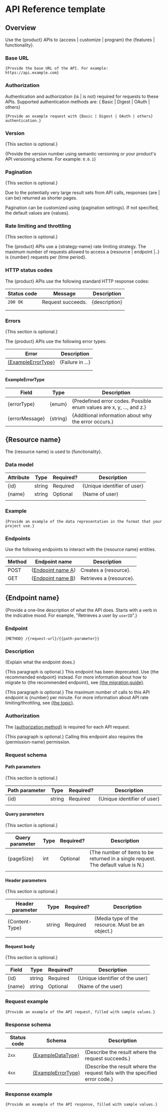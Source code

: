 # API Reference template

## Overview

Use the {product} APIs to {access | customize | program} the {features | functionality}.

### Base URL

```
{Provide the base URL of the API. For example: https://api.example.com}
```

### Authorization

Authentication and authorization {is | is not} required for requests to these APIs. Supported authentication methods are:
{ Basic | Digest | OAuth | others}

```
{Provide an example request with {Basic | Digest | OAuth | others} authentication.}
```

### Version

{This section is optional.}

{Provide the version number using semantic versioning or your product's API versioning scheme. For example: `0.0.1`}

### Pagination

{This section is optional.}

Due to the potentially very large result sets from API calls, responses {are | can be} returned as shorter pages.

Pagination can be customized using {pagination settings}. If not specified, the default values are {values}.

### Rate limiting and throttling

{This section is optional.}

The {product} APIs use a {strategy-name} rate limiting strategy. The maximum number of requests allowed to access a {resource | endpoint |..} is {number} requests per {time period}.

### HTTP status codes

The {product} APIs use the following standard HTTP response codes:

| Status code | Message           | Description   |
| ----------- | ----------------- | ------------- |
| `200 OK`    | Request succeeds. | {description} |
|             |                   |               |
|             |                   |               |

### Errors

{This section is optional.}

The {product} APIs use the following error types:

| Error                                   | Description      |
| --------------------------------------- | ---------------- |
| [{ExampleErrorType}](#exampleerrortype) | {Failure in ...} |
|                                         |                  |
|                                         |                  |

#### ExampleErrorType

| Field          | Type     | Description                                                          |
| -------------- | -------- | -------------------------------------------------------------------- |
| {errorType}    | {enum}   | {Predefined error codes. Possible enum values are x, y, ..., and z.} |
| {errorMessage} | {string} | {Additional information about why the error occurs.}                 |

## {Resource name}

The {resource name} is used to {functionality}.

### Data model

| Attribute | Type   | Required? | Description                 |
| --------- | ------ | --------- | --------------------------- |
| {id}      | string | Required  | {Unique identifier of user} |
| {name}    | string | Optional  | {Name of user}              |
|           |        |           |                             |

### Example

```
{Provide an example of the data representation in the format that your project use.}
```

### Endpoints

Use the following endpoints to interact with the {resource name} entities.

| Method | Endpoint name                            | Description             |
| ------ | ---------------------------------------- | ----------------------- |
| POST   | {[Endpoint name A](#link_to_endpoint_a)} | Creates a {resource}.   |
| GET    | {[Endpoint name B](#link_to_endpoint_b)} | Retrieves a {resource}. |
|        |                                          |                         |

## {Endpoint name}

{Provide a one-line description of what the API does. Starts with a verb in the indicative mood. For example, "Retrieves a user by `userID`".}

### Endpoint

```
{METHOD} /{request-url}/{{path-parameter}}
```

### Description

{Explain what the endpoint does.}

{This paragraph is optional.} This endpoint has been deprecated. Use {the recommended endpoint} instead. For more information about how to migrate to {the recommended endpoint}, see [{the migration guide}](#link).

{This paragraph is optional.} The maximum number of calls to this API endpoint is {number} per minute. For more information about API rate limiting/throttling, see [{the topic}](#example).

### Authorization

The [{authorization method}](#authorization) is required for each API request.

{This paragraph is optional.} Calling this endpoint also requires the {permission-name} permission.

### Request schema

#### Path parameters

{This section is optional.}

| Path parameter | Type   | Required? | Description                 |
| -------------- | ------ | --------- | --------------------------- |
| {id}           | string | Required  | {Unique identifier of user} |
|                |        |           |                             |

#### Query parameters

{This section is optional.}

| Query parameter | Type | Required? | Description                                                                       |
| --------------- | ---- | --------- | --------------------------------------------------------------------------------- |
| {pageSize}      | int  | Optional  | {The number of items to be returned in a single request. The default value is N.} |
|                 |      |           |                                                                                   |

#### Header parameters

{This section is optional.}

| Header parameter | Type   | Required? | Description                                      |
| ---------------- | ------ | --------- | ------------------------------------------------ |
| {Content-Type}   | string | Required  | {Media type of the resource. Must be an object.} |
|                  |        |           |                                                  |

#### Request body

{This section is optional.}

| Field  | Type   | Required? | Description                     |
| ------ | ------ | --------- | ------------------------------- |
| {id}   | string | Required  | {Unique identifier of the user} |
| {name} | string | Optional  | {Name of the user}              |

### Request example

```
{Provide an example of the API request, filled with sample values.}
```

### Response schema

| Status code | Schema                                  | Description                                                                  |
| ----------- | --------------------------------------- | ---------------------------------------------------------------------------- |
| `2xx`       | [{ExampleDataType}](#data-model)        | {Describe the result where the request succeeds.}                            |
| `4xx`       | [{ExampleErrorType}](#exampleerrortype) | {Describe the result where the request fails with the specified error code.} |

### Response example

```
{Provide an example of the API response, filled with sample values.}
```
